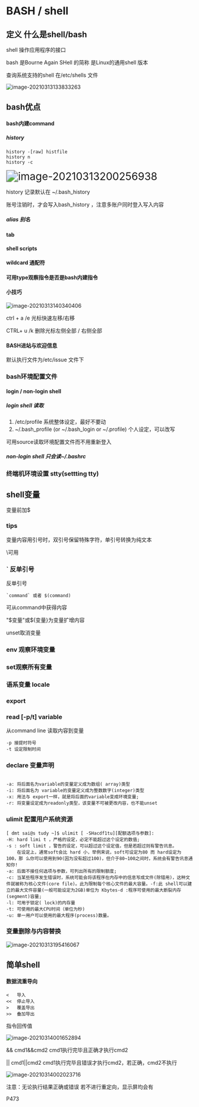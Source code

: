 # BASH / shell

## 定义 什么是shell/bash

shell 操作应用程序的接口

bash 是Bourne Again SHell 的简称 是Linux的通用shell 版本

查询系统支持的shell 在/etc/shells 文件

![image-20210313133833263](G:\linux_review\image-20210313133833263.png)

## bash优点

#### bash内建command

##### history

```
history -[raw] histfile
history n
history -c
```

<img src="G:\linux_review\image-20210313200256938.png" alt="image-20210313200256938" style="zoom:200%;" />

history 记录默认在 ~/.bash_history

账号注销时，才会写入bash_history ，注意多账户同时登入写入内容

##### alias 别名

#### tab

#### shell scripts

#### wildcard 通配符

#### 可用type观察指令是否是bash内建指令

#### 小技巧

![image-20210313140340406](G:\linux_review\image-20210313140340406.png)

ctrl + a /e  光标快速左移/右移 

CTRL+ u /k 删除光标左侧全部 / 右侧全部

#### BASH进站与欢迎信息

默认执行文件为/etc/issue 文件下

### bash环境配置文件 

#### login / non-login shell

##### login shell 读取 

1. /etc/profile 系统整体设定，最好不要动
2. ~/.bash_profile (or ~/.bash_login or ~/.profile) 个人设定，可以改写

可用source读取环境配置文件而不用重新登入

##### non-login shell 只会读~/.bashrc

### 终端机环境设置 stty(settting tty)

## shell变量

变量前加$ 

### tips

变量内容用引号时，双引号保留特殊字符，单引号转换为纯文本

\可用

### ` 反单引号

反单引号

```shell
`command` 或者 $(command) 
```

可从command中获得内容

"$变量"或${变量}为变量扩增内容

unset取消变量

### env 观察环境变量

### set观察所有变量

### 语系变量 locale

### export

### read	[-p/t]  variable

从command line 读取内容到变量

```
-p 接提时符号
-t 设定限制时间
```

### declare 变量声明

```

-a:	将后面名为variable的变量定义成为数组( array)类型
-i:	将后面名为 variable的变量定义成为整数数字(integer)类型
-x:	用法与 export一样，就是将后面的variable变成环境变量;
-r:	将变量设定成为readonly类型，该变量不可被更改内容，也不能unset
```

### ulimit 配置用户系统资源

```
[ dmt sai@s tudy ~]$ ulimit [ -SHacdf1tu][配额选项与参数]:
-H: hard limi t ，严格的设定，必定不能超过这个设定的数值;
-s : soft limit ，警告的设定，可以超过这个设定值，但是若超过则有警告讯息。
	在设定上，通常soft会比 hard 小，举例来说，soft可设定为80 而 hard设定为100，那	么你可以使用到90(因为没有超过100)，但介于80~100之间时，系统会有警告讯息通知你!
-a:	后面不接任何选项与参数，可列出所有的限制额度;
-c:	当某些程序发生错误时，系统可能会将该程序在内存中的信息写成文件(除错用)，这种文件就被称为核心文件(core file)。此为限制每个核心文件的最大容量。-f:此 shell可以建立的最大文件容量(一般可能设定为2GB)单位为 Kbytes-d :程序可使用的最大断裂内存(segment)容量;
-l:	可用于锁定( lock)的内存量
-t:	可使用的最大CPU时间（单位为秒)
-u:	单一用户可以使用的最大程序(process)数量。
```

### 变量删除与内容替换

![image-20210313195416067](G:\linux_review\image-20210313195416067.png)

## 简单shell

#### 数据流重导向

```
<	导入
<<	停止导入
>	覆盖导出
>>	叠加导出
```

指令回传值

![image-20210314001652894](G:\linux_review\image-20210314001652894.png)

&& cmd1&&cmd2 cmd1执行完毕且正确才执行cmd2

||  	cmd1||cmd2 	cmd1执行完毕且错误才执行cmd2，若正确，cmd2不执行

![image-20210314002023716](G:\linux_review\image-20210314002023716.png)

注意：无论执行结果正确或错误 若不进行重定向，显示屏均会有

P473
